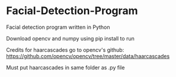 # Facial-Detection-Program

Facial detection program written in Python

Download opencv and numpy using pip install to run

Credits for haarcascades go to opencv's github: https://github.com/opencv/opencv/tree/master/data/haarcascades

Must put haarcascades in same folder as .py file
